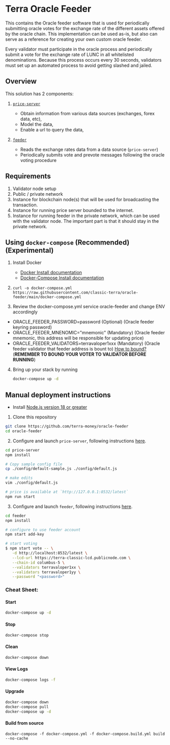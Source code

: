 # Terra Oracle Feeder

This contains the Oracle feeder software that is used for periodically submitting oracle votes for the exchange rate of the different assets offered by the oracle chain. This implementation can be used as-is, but also can serve as a reference for creating your own custom oracle feeder.

Every validator must participate in the oracle process and periodically submit a vote for the exchange rate of LUNC in all whitelisted denominations. Because this process occurs every 30 seconds, validators must set up an automated process to avoid getting slashed and jailed.

## Overview

This solution has 2 components:

1. [`price-server`](price-server/)

   - Obtain information from various data sources (exchanges, forex data, etc),
   - Model the data,
   - Enable a url to query the data,

2. [`feeder`](feeder/)

   - Reads the exchange rates data from a data source (`price-server`)
   - Periodically submits vote and prevote messages following the oracle voting procedure

## Requirements
1. Validator node setup
2. Public / private network 
3. Instance for blockchain node(s) that will be used for broadcasting the transaction.
4. Instance for running price server bounded to the internet.
5. Instance for running feeder in the private network, which can be used with the validator node. The important part is that it should stay in the private network.

## Using `docker-compose` (Recommended) (Experimental)

1. Install Docker

	- [Docker Install documentation](https://docs.docker.com/install/)
	- [Docker-Compose Install documentation](https://docs.docker.com/compose/install/)

2. `curl -o docker-compose.yml https://raw.githubusercontent.com/classic-terra/oracle-feeder/main/docker-compose.yml`

3. Review the docker-compose.yml service oracle-feeder and change ENV accordingly
* ORACLE_FEEDER_PASSWORD=password (Optional) (Oracle feeder keyring password)
* ORACLE_FEEDER_MNENOMIC="mnemonic" (Mandatory) (Oracle feeder mnemonic, this address will be responsible for updating price)
* ORACLE_FEEDER_VALIDATORS=terravaloper1xxx (Mandatory) (Oracle feeder validator that feeder address is bount to) [How to bound?](feeder/README.md#make-a-new-key-for-oracle-votes) (**REMEMBER TO BOUND YOUR VOTER TO VALIDATOR BEFORE RUNNING**)

4. Bring up your stack by running

	```bash
	docker-compose up -d
	```

## Manual deployment instructions

- Install [Node.js version 18 or greater](https://nodejs.org/)

1. Clone this repository

```sh
git clone https://github.com/terra-money/oracle-feeder
cd oracle-feeder
```

2. Configure and launch `price-server`, following instructions [here](price-server/).

```sh
cd price-server
npm install

# Copy sample config file
cp ./config/default-sample.js ./config/default.js

# make edits
vim ./config/default.js

# price is available at `http://127.0.0.1:8532/latest`
npm run start
```

3. Configure and launch `feeder`, following instructions [here](feeder/).

```sh
cd feeder
npm install

# configure to use feeder account
npm start add-key

# start voting
$ npm start vote -- \
   -d http://localhost:8532/latest \
   --lcd-url https://terra-classic-lcd.publicnode.com \
   --chain-id columbus-5 \
   --validators terravaloper1xx \
   --validators terravaloper1yy \
   --password "<password>"
```

### Cheat Sheet:

#### Start

```bash
docker-compose up -d
```

#### Stop

```bash
docker-compose stop
```

#### Clean

```bash
docker-compose down
```

#### View Logs

```bash
docker-compose logs -f
```

#### Upgrade

```bash
docker-compose down
docker-compose pull
docker-compose up -d
```

#### Build from source

```
docker-compose -f docker-compose.yml -f docker-compose.build.yml build --no-cache
```
